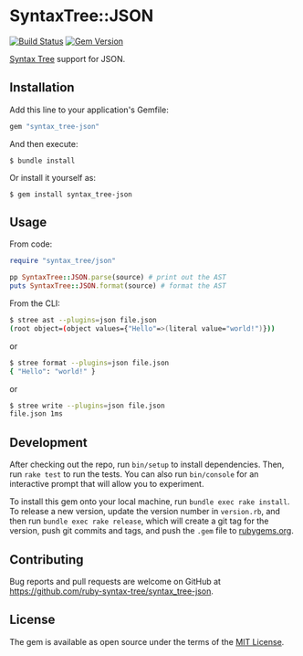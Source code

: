 # SyntaxTree::JSON

[![Build Status](https://github.com/ruby-syntax-tree/syntax_tree-json/actions/workflows/main.yml/badge.svg)](https://github.com/ruby-syntax-tree/syntax_tree-json/actions/workflows/main.yml)
[![Gem Version](https://img.shields.io/gem/v/syntax_tree-json.svg)](https://rubygems.org/gems/syntax_tree-json)

[Syntax Tree](https://github.com/ruby-syntax-tree/syntax_tree) support for JSON.

## Installation

Add this line to your application's Gemfile:

```ruby
gem "syntax_tree-json"
```

And then execute:

    $ bundle install

Or install it yourself as:

    $ gem install syntax_tree-json

## Usage

From code:

```ruby
require "syntax_tree/json"

pp SyntaxTree::JSON.parse(source) # print out the AST
puts SyntaxTree::JSON.format(source) # format the AST
```

From the CLI:

```sh
$ stree ast --plugins=json file.json
(root object=(object values={"Hello"=>(literal value="world!")}))
```

or

```sh
$ stree format --plugins=json file.json
{ "Hello": "world!" }
```

or

```sh
$ stree write --plugins=json file.json
file.json 1ms
```

## Development

After checking out the repo, run `bin/setup` to install dependencies. Then, run `rake test` to run the tests. You can also run `bin/console` for an interactive prompt that will allow you to experiment.

To install this gem onto your local machine, run `bundle exec rake install`. To release a new version, update the version number in `version.rb`, and then run `bundle exec rake release`, which will create a git tag for the version, push git commits and tags, and push the `.gem` file to [rubygems.org](https://rubygems.org).

## Contributing

Bug reports and pull requests are welcome on GitHub at https://github.com/ruby-syntax-tree/syntax_tree-json.

## License

The gem is available as open source under the terms of the [MIT License](https://opensource.org/licenses/MIT).

